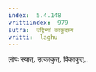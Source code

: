 ```yaml
---
index:  5.4.148
vrittiindex:  979
sutra:  उद्विभ्यां काकुदस्य
vritti:  laghu 
---
```


लोपः स्यात्. उत्काकुत्. विकाकुत्..

